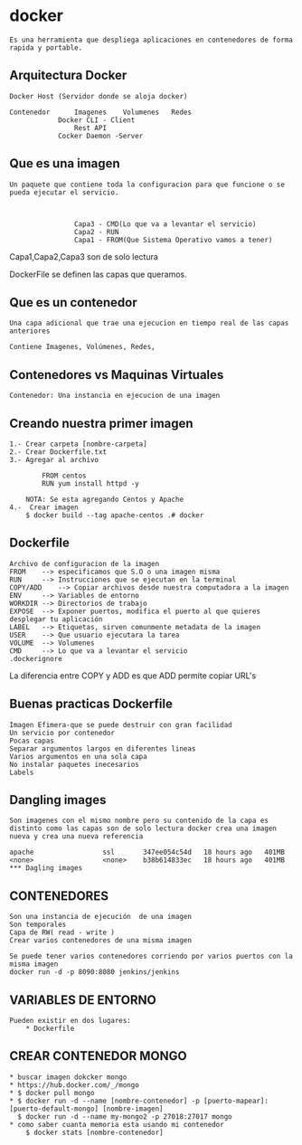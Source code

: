 # docker
    Es una herramienta que despliega aplicaciones en contenedores de forma rapida y portable.

## Arquitectura Docker
    Docker Host (Servidor donde se aloja docker)

    Contenedor      Imagenes    Volumenes   Redes
                Docker CLI - Client
                    Rest API
                Cocker Daemon -Server

## Que es una imagen
    Un paquete que contiene toda la configuracion para que funcione o se pueda ejecutar el servicio.



                    Capa3 - CMD(Lo que va a levantar el servicio)
                    Capa2 - RUN
                    Capa1 - FROM(Que Sistema Operativo vamos a tener)

Capa1,Capa2,Capa3 son de solo lectura

DockerFile se definen las capas que queramos.

## Que es un contenedor
    Una capa adicional que trae una ejecucion en tiempo real de las capas anteriores

    Contiene Imagenes, Volúmenes, Redes,

## Contenedores vs Maquinas Virtuales

    Contenedor: Una instancia en ejecucion de una imagen

## Creando nuestra primer imagen
    1.- Crear carpeta [nombre-carpeta]
    2.- Crear Dockerfile.txt
    3.- Agregar al archivo

            FROM centos
            RUN yum install httpd -y

        NOTA: Se esta agregando Centos y Apache
    4.-  Crear imagen
        $ docker build --tag apache-centos .# docker


## Dockerfile
    Archivo de configuracion de la imagen
    FROM    --> especificamos que S.O o una imagen misma
    RUN     --> Instrucciones que se ejecutan en la terminal
    COPY/ADD    --> Copiar archivos desde nuestra computadora a la imagen
    ENV     --> Variables de entorno
    WORKDIR --> Directorios de trabajo
    EXPOSE  --> Exponer puertos, modifica el puerto al que quieres desplegar tu aplicación 
    LABEL   --> Etiquetas, sirven comunmente metadata de la imagen
    USER    --> Que usuario ejecutara la tarea
    VOLUME  --> Volumenes
    CMD     --> Lo que va a levantar el servicio
    .dockerignore


La diferencia entre COPY y ADD es que ADD permite copiar URL's


## Buenas practicas Dockerfile
    Imagen Efimera-que se puede destruir con gran facilidad
    Un servicio por contenedor
    Pocas capas
    Separar argumentos largos en diferentes lineas
    Varios argumentos en una sola capa
    No instalar paquetes inecesarios
    Labels

## Dangling images
    Son imagenes con el mismo nombre pero su contenido de la capa es distinto como las capas son de solo lectura docker crea una imagen nueva y crea una nueva referencia

    apache                 ssl       347ee054c54d   18 hours ago   401MB
    <none>                 <none>    b38b614833ec   18 hours ago   401MB        *** Dagling images


## CONTENEDORES
    Son una instancia de ejecución  de una imagen
    Son temporales
    Capa de RW( read - write )
    Crear varios contenedores de una misma imagen

    Se puede tener varios contenedores corriendo por varios puertos con la misma imagen
    docker run -d -p 8090:8080 jenkins/jenkins

## VARIABLES DE ENTORNO
    Pueden existir en dos lugares:
        * Dockerfile

## CREAR CONTENEDOR MONGO
    * buscar imagen dokcker mongo
    * https://hub.docker.com/_/mongo
    * $ docker pull mongo
    * $ docker run -d --name [nombre-contenedor] -p [puerto-mapear]:[puerto-default-mongo] [nombre-imagen]
      $ docker run -d --name my-mongo2 -p 27018:27017 mongo
    * como saber cuanta memoria esta usando mi contenedor
        $ docker stats [nombre-contenedor]